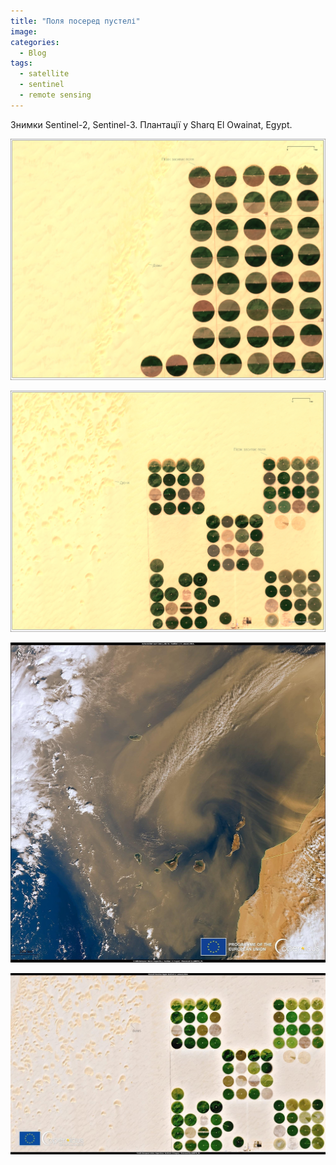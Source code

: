 ```yaml
---
title: "Поля посеред пустелі"
image: 
categories:
  - Blog
tags:
  - satellite
  - sentinel
  - remote sensing
---
```


Знимки Sentinel-2, Sentinel-3. Плантації у Sharq El Owainat, Egypt.

![poster 1](https://github.com/SergeyShchus/SergeyShchus.github.io/blob/master/images/dunes_001.jpg?raw=true)  

![poster 2](https://github.com/SergeyShchus/SergeyShchus.github.io/blob/master/images/dunes_002.jpg?raw=true)  

![poster 3](https://github.com/SergeyShchus/SergeyShchus.github.io/blob/master/images/dunes_003.jpg?raw=true)  

![poster 4](https://github.com/SergeyShchus/SergeyShchus.github.io/blob/master/images/dunes_004.jpg?raw=true)  

